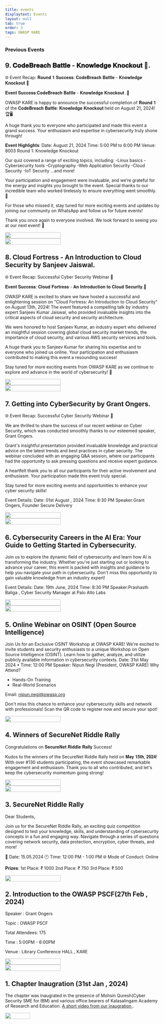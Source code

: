 ```yaml
---
title: events
displaytext: Events
layout: null
tab: true
order: 3
tags: OWASP KARE
---
```


### Previous Events 



## 9. 𝐂𝐨𝐝𝐞𝐁𝐫𝐞𝐚𝐜𝐡 𝐁𝐚𝐭𝐭𝐥𝐞 - 𝐊𝐧𝐨𝐰𝐥𝐞𝐝𝐠𝐞 𝐊𝐧𝐨𝐜𝐤𝐨𝐮𝐭 🎉.
  
  
🌐 Event Recap: 𝐑𝐨𝐮𝐧𝐝 𝟏 𝐒𝐮𝐜𝐜𝐞𝐬𝐬: 𝐂𝐨𝐝𝐞𝐁𝐫𝐞𝐚𝐜𝐡 𝐁𝐚𝐭𝐭𝐥𝐞 - 𝐊𝐧𝐨𝐰𝐥𝐞𝐝𝐠𝐞 𝐊𝐧𝐨𝐜𝐤𝐨𝐮𝐭 🔐

𝐄𝐯𝐞𝐧𝐭 𝐒𝐮𝐜𝐜𝐞𝐬𝐬:𝐂𝐨𝐝𝐞𝐁𝐫𝐞𝐚𝐜𝐡 𝐁𝐚𝐭𝐭𝐥𝐞 - 𝐊𝐧𝐨𝐰𝐥𝐞𝐝𝐠𝐞 𝐊𝐧𝐨𝐜𝐤𝐨𝐮𝐭 .🎉 

OWASP KARE is happy to announce the successful completion of 𝐑𝐨𝐮𝐧𝐝 𝟏
of the 𝐂𝐨𝐝𝐞𝐁𝐫𝐞𝐚𝐜𝐡 𝐁𝐚𝐭𝐭𝐥𝐞: 𝐊𝐧𝐨𝐰𝐥𝐞𝐝𝐠𝐞 𝐊𝐧𝐨𝐜𝐤𝐨𝐮𝐭 held on August 21, 2024! 🏆🖥️

A huge thank you to everyone who participated and made this event a grand success. Your enthusiasm and expertise in cybersecurity truly shone through!

𝐄𝐯𝐞𝐧𝐭 𝐇𝐢𝐠𝐡𝐥𝐢𝐠𝐡𝐭𝐬:
Date: August 21, 2024
Time: 5:00 PM to 6:00 PM
Venue: 8003
Round 1: Knowledge Knockout

Our quiz covered a range of exciting topics, including:
-Linux basics
-Cybersecurity tools
-Cryptography
-Web Application Security
-Cloud Security
-IoT Security
...and more!

Your participation and engagement were invaluable, and we’re grateful for the energy and insights you brought to the event. Special thanks to our incredible team who worked tirelessly to ensure everything went smoothly. 🙌

For those who missed it, stay tuned for more exciting events and updates by joining our community on WhatsApp and follow us for future events!

Thank you once again to everyone involved. We look forward to seeing you at our next event! 🔐





<div style="display: flex; justify-content: space-between;">
  <img src="./assets/images/cbbround1.jpg" style="width: 60%; margin-right: 10%;">
</div>
<div style="display: flex; justify-content: space-between;">
  <img src="./assets/images/cbbposter.jpg" style="width: 60%; margin-right: 10%;">
</div>



## 8. Cloud Fortress - An Introduction to Cloud Security by Sanjeev Jaiswal.
  
  
🌐 Event Recap: Successful Cyber Security Webinar 🔐

𝐄𝐯𝐞𝐧𝐭 𝐒𝐮𝐜𝐜𝐞𝐬𝐬: 𝐂𝐥𝐨𝐮𝐝 𝐅𝐨𝐫𝐭𝐫𝐞𝐬𝐬 - 𝐀𝐧 𝐈𝐧𝐭𝐫𝐨𝐝𝐮𝐜𝐭𝐢𝐨𝐧 𝐭𝐨 𝐂𝐥𝐨𝐮𝐝 𝐒𝐞𝐜𝐮𝐫𝐢𝐭𝐲.🎉 

OWASP KARE is excited to share we have hosted a successful and enlightening session on "Cloud Fortress: An Introduction to Cloud Security" on August 13th, 2024! The event featured a compelling talk by industry expert Sanjeev Kumar Jaiswal, who provided invaluable insights into the critical aspects of cloud security and security architecture.

We were honored to host Sanjeev Kumar, an industry expert who delivered an insightful session covering global cloud security market trends, the importance of cloud security, and various AWS security services and tools.

A huge thank you to Sanjeev Kumar for sharing his expertise and to everyone who joined us online. Your participation and enthusiasm contributed to making this event a resounding success!

Stay tuned for more exciting events from OWASP KARE as we continue to explore and advance in the world of cybersecurity! 🔐





<div style="display: flex; justify-content: space-between;">
  <img src="./assets/images/cloudsecurity101.png" style="width: 60%; margin-right: 10%;">
</div>
<div style="display: flex; justify-content: space-between;">
  <img src="./assets/images/cloudfortress.png" style="width: 60%; margin-right: 10%;">
</div>


## 7. Getting into CyberSecurity by Grant Ongers.
  
  
🌐 Event Recap: Successful Cyber Security Webinar 🔐

We are thrilled to share the success of our recent webinar on Cyber Security, which was conducted smoothly thanks to our esteemed speaker, Grant Ongers.

Grant's insightful presentation provided invaluable knowledge and practical advice on the latest trends and best practices in cyber security. The webinar concluded with an engaging Q&A session, where our participants had the opportunity to ask pressing questions and receive expert guidance.

A heartfelt thank you to all our participants for their active involvement and enthusiasm. Your participation made this event truly special.

Stay tuned for more exciting events and opportunities to enhance your cyber security skills!



Event Details:
 Date: 01st August , 2024 Time: 8:30 PM
 Speaker:Grant Ongers, Founder Secure Delivery


<div style="display: flex; justify-content: space-between;">
  <img src="./assets/images/gettingintosecurity.jpg" style="width: 60%; margin-right: 10%;">
</div>
<div style="display: flex; justify-content: space-between;">
  <img src="./assets/images/Getting into CS.png" style="width: 60%; margin-right: 10%;">
</div>


## 6. Cybersecurity Careers in the AI Era: Your Guide to Getting Started in Cybersecurity.
  
  


Join us to explore the dynamic field of cybersecurity and learn how AI is transforming the industry. Whether you're just starting out or looking to advance your career, this event is packed with insights and guidance to help you navigate your path in cybersecurity. Don't miss this opportunity to gain valuable knowledge from an industry expert!



Event Details:
 Date: 19th June, 2024 Time: 8:30 PM
 Speaker:Prashasth Baliga , Cyber Security Manager at Palo Alto Labs
 <div style="display: flex; justify-content: space-between;">
  <img src="./assets/images/finalAIERA.png" style="width: 60%; margin-right: 10%;">
</div>


<div style="display: flex; justify-content: space-between;">
  <img src="./assets/images/prashasthbaliga.jpg" style="width: 60%; margin-right: 10%;">
</div>

## 5. Online Webinar on OSINT (Open Source Intelligence)
  
Join Us for an Exclusive OSINT Workshop at OWASP KARE!
We're excited to invite students and security enthusiasts to a unique Workshop on Open Source Intelligence (OSINT).
Learn how to gather, analyze, and utilize publicly available information in cybersecurity contexts.
Date: 31st May 2024
• Time: 12:00 PM
Speaker: Nipun Negi (President, OWASP KARE)
 Why Attend?
  * Hands-On Training
  * Real-World Scenarios
 
Email: nipun.negi@owasp.org

Don't miss this chance to enhance your cybersecurity skills and network with professionals! Scan the QR code to register now and secure your spot!


<div style="display: flex; justify-content: space-between;">
  <img src="./assets/images/osintworkshop.jpg" style="width: 60%; margin-right: 10%;">
</div>




## 4. Winners of SecureNet Riddle Rally 
  
  
Congratulations on 𝐒𝐞𝐜𝐮𝐫𝐞𝐍𝐞𝐭 𝐑𝐢𝐝𝐝𝐥𝐞 𝐑𝐚𝐥𝐥𝐲 Success!

Kudos to the winners of the SecureNet Riddle Rally held on 𝐌𝐚𝐲 𝟏𝟓𝐭𝐡, 𝟐𝟎𝟐𝟒! With over #130 students participating, the event showcased remarkable engagement and enthusiasm. Thank you to all who contributed, and let's keep the cybersecurity momentum going strong!


<div style="display: flex; justify-content: space-between;">
  
  <img src="./assets/images/winnerssecurenet.jpg" style="width: 60%; margin-right: 10%;">
  
</div>
<div style="display: flex; justify-content: space-between;">

<img src="./assets/images/winners_riddle_rally.png" style="width: 60%; margin-right: 10%;">
</div>



## 3. SecureNet Riddle Rally 
  
  
  Dear Students,

Join us for the SecureNet Riddle Rally, an exciting quiz competition designed to test your knowledge, skills, and understanding of cybersecurity concepts in a fun and engaging way. Navigate through a series of questions covering network security, data protection, encryption, cyber threats, and more!

📅 Date: 15.05.2024
🕛 Time: 12:00 PM - 1:00 PM
🌐 Mode of Conduct: Online

𝐏𝐫𝐢𝐳𝐞𝐬:
 1st Place: ₹ 1000 
 2nd Place: ₹ 750 
 3rd Place: ₹ 500


<div style="display: flex; justify-content: space-between;">
  <img src="./assets/images/SecurenetRiddlerally.jpg" style="width: 60%; margin-right: 10%;">
</div>


## 2. Introduction to the OWASP PSCF(27th Feb , 2024) 
  Speaker : Grant Ongers
  
  Topic : OWASP PSCF
  
  Total Attendees: 175
  
  Time : 5:00PM - 6:00PM
  
  Venue : Library Conference HALL , KARE


<div style="display: flex; justify-content: space-between;">
  <img src="./assets/images/Event01.jpeg" style="width: 60%; margin-right: 10%;">
</div>
<div style="display: flex; justify-content: space-between;">
  <img src="./assets/images/OWASPPSCF.jpg" style="width: 60%; margin-right: 10%;">
</div>




## 1. Chapter Inaugration (31st Jan , 2024) 
The chapter was inaugrated in the presence of Mohsin Quresh(Cyber Security SME for IBM) and various office bearers of Kalasalingam Academy of Research and Education. [A short video from our inaugration
](https://www.linkedin.com/feed/update/urn:li:activity:7160658288185909249).
<div style="display: flex; justify-content: space-between;">
  <img src="./assets/images/inaugratiom.jpeg" style="width: 40%; margin-right: 10%;">
</div>




